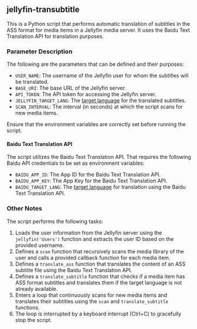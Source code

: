 ## jellyfin-transubtitle

This is a Python script that performs automatic translation of subtitles in the ASS format for media items
in a Jellyfin media server. It uses the Baidu Text Translation API for translation purposes.

### Parameter Description

The following are the parameters that can be defined and their purposes:

- `USER_NAME`: The username of the Jellyfin user for whom the subtitles will be translated.
- `BASE_URI`: The base URL of the Jellyfin server.
- `API_TOKEN`: The API token for accessing the Jellyfin server.
- `JELLYFIN_TARGET_LANG`: The [target language](doc/language.md) for the translated subtitles.
- `SCAN_INTERVAL`: The interval (in seconds) at which the script scans for new media items.

Ensure that the environment variables are correctly set before running the script.

#### Baidu Text Translation API

The script utilizes the Baidu Text Translation API. That requires the following Baidu API credentials to be set as
environment variables:

- `BAIDU_APP_ID`: The App ID for the Baidu Text Translation API.
- `BAIDU_APP_KEY`: The App Key for the Baidu Text Translation API.
- `BAIDU_TARGET_LANG`: The [target language](http://api.fanyi.baidu.com/doc/21) for translation using the Baidu Text Translation API.

### Other Notes

The script performs the following tasks:

1. Loads the user information from the Jellyfin server using the `jellyfin('Users')` function and extracts the user ID
   based on the provided username.
2. Defines a `scan` function that recursively scans the media library of the user and calls a provided callback function
   for each media item.
3. Defines a `translate_ass` function that translates the content of an ASS subtitle file using the Baidu Text
   Translation API.
4. Defines a `translate_subtitle` function that checks if a media item has ASS format subtitles and translates them if
   the target language is not already available.
5. Enters a loop that continuously scans for new media items and translates their subtitles using the `scan`
   and `translate_subtitle` functions.
6. The loop is interrupted by a keyboard interrupt (Ctrl+C) to gracefully stop the script.
